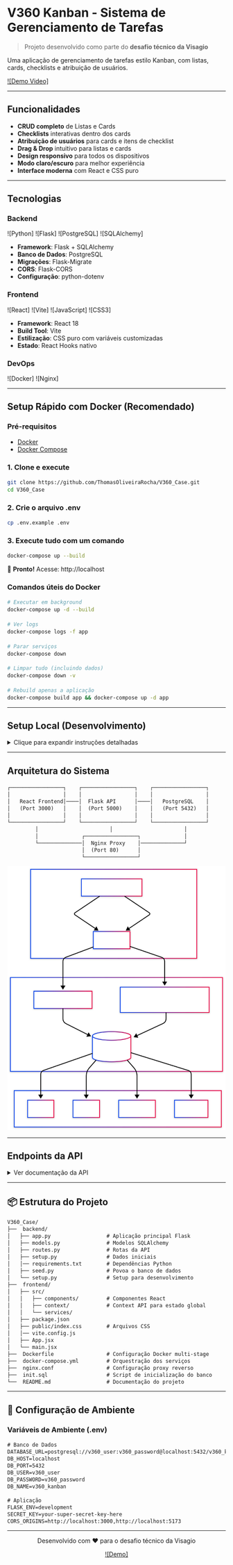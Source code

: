 #  V360 Kanban - Sistema de Gerenciamento de Tarefas

> Projeto desenvolvido como parte do **desafio técnico da Visagio**

Uma aplicação de gerenciamento de tarefas estilo Kanban, com listas, cards, checklists e atribuição de usuários.

[![Demo Video]](https://drive.google.com/file/d/1jLfu5iv8eFUOvGapDVK5y77SHjTub0cz/view?usp=sharing)

---

##  Funcionalidades

-  **CRUD completo** de Listas e Cards
-  **Checklists** interativas dentro dos cards
-  **Atribuição de usuários** para cards e itens de checklist
-  **Drag & Drop** intuitivo para listas e cards
-  **Design responsivo** para todos os dispositivos
-  **Modo claro/escuro** para melhor experiência
-  **Interface moderna** com React e CSS puro

---

##  Tecnologias

### Backend
![Python]
![Flask]
![PostgreSQL]
![SQLAlchemy]

- **Framework**: Flask + SQLAlchemy
- **Banco de Dados**: PostgreSQL
- **Migrações**: Flask-Migrate
- **CORS**: Flask-CORS
- **Configuração**: python-dotenv

### Frontend
![React]
![Vite]
![JavaScript]
![CSS3]

- **Framework**: React 18
- **Build Tool**: Vite
- **Estilização**: CSS puro com variáveis customizadas
- **Estado**: React Hooks nativo

### DevOps
![Docker]
![Nginx]

---

##  Setup Rápido com Docker (Recomendado)

### Pré-requisitos
- [Docker](https://www.docker.com/get-started)
- [Docker Compose](https://docs.docker.com/compose/install/)

### 1. Clone e execute

```bash
git clone https://github.com/ThomasOliveiraRocha/V360_Case.git
cd V360_Case
```

### 2. Crie o arquivo .env

```bash
cp .env.example .env
```

### 3. Execute tudo com um comando

```bash
docker-compose up --build
```

🎉 **Pronto!** Acesse: http://localhost

### Comandos úteis do Docker

```bash
# Executar em background
docker-compose up -d --build

# Ver logs
docker-compose logs -f app

# Parar serviços
docker-compose down

# Limpar tudo (incluindo dados)
docker-compose down -v

# Rebuild apenas a aplicação
docker-compose build app && docker-compose up -d app
```

---

##  Setup Local (Desenvolvimento)

<details>
<summary>Clique para expandir instruções detalhadas</summary>

### Backend

1. **Clone e navegue para o backend**
```bash
git clone https://github.com/ThomasOliveiraRocha/V360_Case.git
cd V360_Case/backend
```

2. **Crie o ambiente virtual**
```bash
python -m venv venv

# Windows
.\venv\Scripts\activate

# Linux/macOS
source venv/bin/activate
```

3. **Instale dependências**
```bash
pip install -r requirements.txt
```

4. **Configure variáveis de ambiente**
```bash
# Crie o arquivo .env
DATABASE_URL=postgresql://usuario:senha@localhost:5432/v360_kanban
SECRET_KEY=sua-chave-secreta
```

5. **Configure o banco de dados**
```bash
flask db init
flask db migrate -m "Initial migration"
flask db upgrade
python setup.py  # Dados iniciais
```

6. **Execute a API**
```bash
python app.py
```

### Frontend

1. **Navegue para o frontend**
```bash
cd ../frontend
```

2. **Instale dependências**
```bash
npm install
```

3. **Execute em modo desenvolvimento**
```bash
npm run dev
```

</details>

---

##  Arquitetura do Sistema

```
┌─────────────────┐    ┌─────────────────┐    ┌─────────────────┐
│                 │    │                 │    │                 │
│   React Frontend│────│  Flask API      │────│   PostgreSQL    │
│   (Port 3000)   │    │  (Port 5000)    │    │   (Port 5432)   │
│                 │    │                 │    │                 │
└─────────────────┘    └─────────────────┘    └─────────────────┘
         │                       │                       │
         │              ┌─────────────────┐              │
         └──────────────│  Nginx Proxy    │──────────────┘
                        │  (Port 80)      │
                        └─────────────────┘
```

![Diagrama da Arquitetura](./diagrama.svg)

---

##  Endpoints da API

<details>
<summary>Ver documentação da API</summary>

### Listas
- `GET /api/lists` - Listar todas as listas
- `POST /api/lists` - Criar nova lista
- `PUT /api/lists/{id}` - Atualizar lista
- `DELETE /api/lists/{id}` - Deletar lista

### Cards
- `GET /api/cards` - Listar todos os cards
- `POST /api/cards` - Criar novo card
- `PUT /api/cards/{id}` - Atualizar card
- `DELETE /api/cards/{id}` - Deletar card

### Checklists
- `GET /api/checklists/{card_id}` - Listar checklist do card
- `POST /api/checklists` - Criar item de checklist
- `PUT /api/checklists/{id}` - Atualizar item
- `DELETE /api/checklists/{id}` - Deletar item

</details>

---

## 📦 Estrutura do Projeto

```
V360_Case/
├──  backend/
│   ├── app.py                  # Aplicação principal Flask
│   ├── models.py               # Modelos SQLAlchemy
│   ├── routes.py               # Rotas da API
│   ├── setup.py                # Dados iniciais
│   │── requirements.txt        # Dependências Python
│   ├── seed.py                 # Povoa o banco de dados
│   └── setup.py                # Setup para desenvolvimento
├──  frontend/
│   ├── src/
│   │   ├── components/         # Componentes React  
│   │   ├── context/            # Context API para estado global
│   │   └── services/         
│   ├── package.json
│   ├── public/index.css        # Arquivos CSS
│   │── vite.config.js
│   ├── App.jsx                 
│   └── main.jsx
├──  Dockerfile                 # Configuração Docker multi-stage
├──  docker-compose.yml         # Orquestração dos serviços
├──  nginx.conf                 # Configuração proxy reverso
├──  init.sql                   # Script de inicialização do banco
└──  README.md                  # Documentação do projeto
```

---

## 🔧 Configuração de Ambiente

### Variáveis de Ambiente (.env)

```env
# Banco de Dados
DATABASE_URL=postgresql://v360_user:v360_password@localhost:5432/v360_kanban
DB_HOST=localhost
DB_PORT=5432
DB_USER=v360_user
DB_PASSWORD=v360_password
DB_NAME=v360_kanban

# Aplicação
FLASK_ENV=development
SECRET_KEY=your-super-secret-key-here
CORS_ORIGINS=http://localhost:3000,http://localhost:5173
```

---
<div align="center">
  <p>Desenvolvido com ❤️ para o desafio técnico da Visagio</p>
  
  [![Demo]](http://localhost)
</div>
